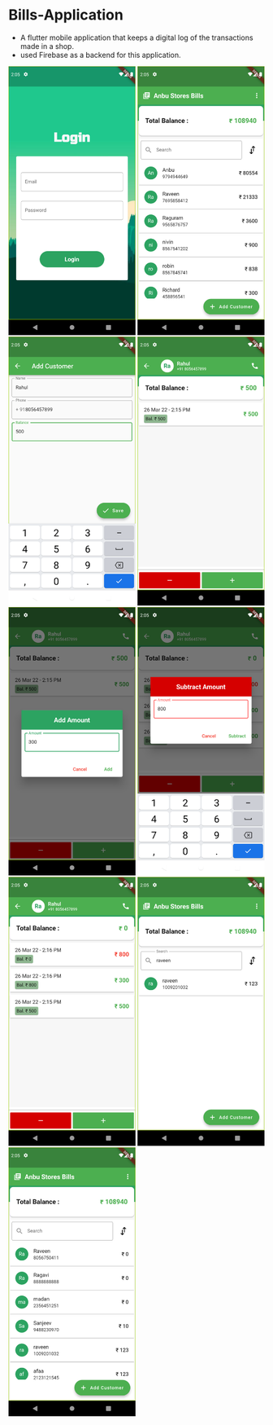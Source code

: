 
# Bills-Application

  - A flutter mobile application that keeps a digital log of the transactions made in a shop.
  - used Firebase as a backend for this application.

<div style="display:flex>
  <img src="screenshots/1.png" width="250" alt="screenshot">
 <img src="screenshots/1.png" width="250" alt="screenshot">
 <img src="screenshots/2.png" width="250" alt="screenshot">
 <img src="screenshots/3.png" width="250" alt="screenshot">
 <img src="screenshots/4.png" width="250" alt="screenshot">
 <img src="screenshots/5.png" width="250" alt="screenshot">
 <img src="screenshots/6.png" width="250" alt="screenshot">
 <img src="screenshots/7.png" width="250" alt="screenshot">
 <img src="screenshots/8.png" width="250" alt="screenshot">
 <img src="screenshots/9.png" width="250" alt="screenshot">
</div>
